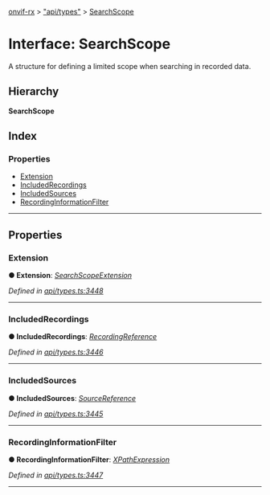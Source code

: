 [onvif-rx](../README.md) > ["api/types"](../modules/_api_types_.md) > [SearchScope](../interfaces/_api_types_.searchscope.md)

# Interface: SearchScope

A structure for defining a limited scope when searching in recorded data.

## Hierarchy

**SearchScope**

## Index

### Properties

* [Extension](_api_types_.searchscope.md#extension)
* [IncludedRecordings](_api_types_.searchscope.md#includedrecordings)
* [IncludedSources](_api_types_.searchscope.md#includedsources)
* [RecordingInformationFilter](_api_types_.searchscope.md#recordinginformationfilter)

---

## Properties

<a id="extension"></a>

###  Extension

**● Extension**: *[SearchScopeExtension](_api_types_.searchscopeextension.md)*

*Defined in [api/types.ts:3448](https://github.com/patrickmichalina/onvif-rx/blob/d62cee9/src/api/types.ts#L3448)*

___
<a id="includedrecordings"></a>

###  IncludedRecordings

**● IncludedRecordings**: *[RecordingReference](../modules/_api_types_.md#recordingreference)*

*Defined in [api/types.ts:3446](https://github.com/patrickmichalina/onvif-rx/blob/d62cee9/src/api/types.ts#L3446)*

___
<a id="includedsources"></a>

###  IncludedSources

**● IncludedSources**: *[SourceReference](_api_types_.sourcereference.md)*

*Defined in [api/types.ts:3445](https://github.com/patrickmichalina/onvif-rx/blob/d62cee9/src/api/types.ts#L3445)*

___
<a id="recordinginformationfilter"></a>

###  RecordingInformationFilter

**● RecordingInformationFilter**: *[XPathExpression](../modules/_api_types_.md#xpathexpression)*

*Defined in [api/types.ts:3447](https://github.com/patrickmichalina/onvif-rx/blob/d62cee9/src/api/types.ts#L3447)*

___

